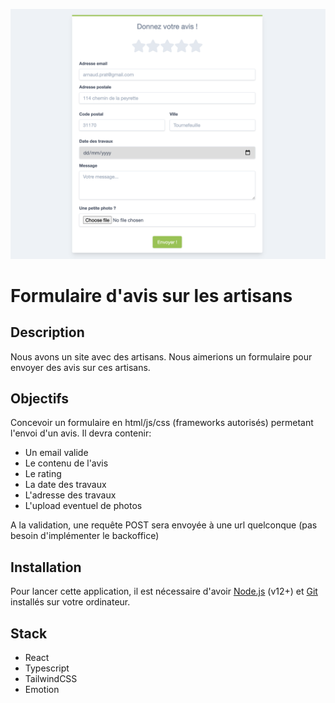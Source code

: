 ![Eldo Rating](./src/assets/img/doc/capture-ratingform.png)

# Formulaire d'avis sur les artisans

## Description

Nous avons un site avec des artisans. Nous aimerions un formulaire pour envoyer des avis sur ces artisans.

## Objectifs

Concevoir un formulaire en html/js/css (frameworks autorisés) permetant l'envoi d'un avis.
Il devra contenir:

- Un email valide
- Le contenu de l'avis
- Le rating
- La date des travaux
- L'adresse des travaux
- L'upload eventuel de photos

A la validation, une requête POST sera envoyée à une url quelconque (pas besoin d'implémenter le backoffice)

## Installation

Pour lancer cette application, il est nécessaire d'avoir [Node.js](https://nodejs.org/en/) (v12+) et [Git](https://git-scm.com/) installés sur votre ordinateur.

## Stack

- React
- Typescript
- TailwindCSS
- Emotion
